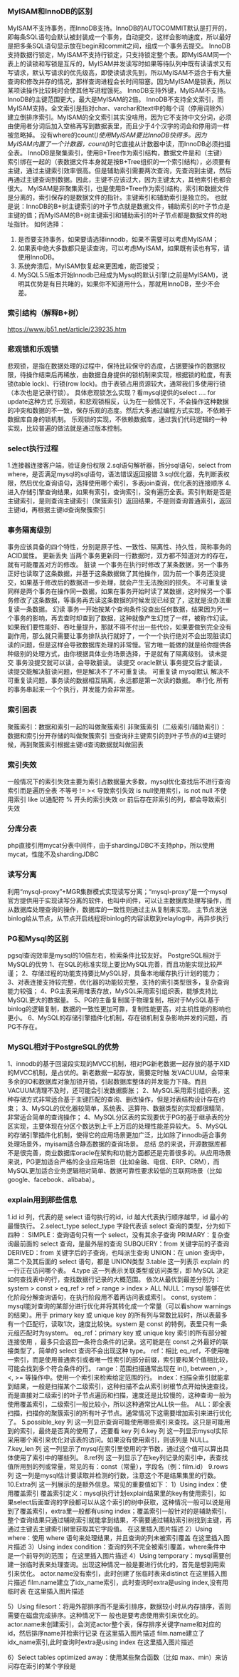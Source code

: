 ### MyISAM和InnoDB的区别
MyISAM不支持事务，而InnoDB支持。InnoDB的AUTOCOMMIT默认是打开的，即每条SQL语句会默认被封装成一个事务，自动提交，这样会影响速度，所以最好是把多条SQL语句显示放在begin和commit之间，组成一个事务去提交。
InnoDB支持数据行锁定，MyISAM不支持行锁定，只支持锁定整个表。即MyISAM同一个表上的读锁和写锁是互斥的，MyISAM并发读写时如果等待队列中既有读请求又有写请求，默认写请求的优先级高，即使读请求先到，所以MyISAM不适合于有大量查询和修改并存的情况，那样查询进程会长时间阻塞。因为MyISAM是锁表，所以某项读操作比较耗时会使其他写进程饿死。
InnoDB支持外键，MyISAM不支持。
InnoDB的主键范围更大，最大是MyISAM的2倍。
InnoDB不支持全文索引，而MyISAM支持。全文索引是指对char、varchar和text中的每个词（停用词除外）建立倒排序索引。MyISAM的全文索引其实没啥用，因为它不支持中文分词，必须由使用者分词后加入空格再写到数据表里，而且少于4个汉字的词会和停用词一样被忽略掉。
没有where的count(*)使用MyISAM要比InnoDB快得多。因为MyISAM内置了一个计数器，count(*)时它直接从计数器中读，而InnoDB必须扫描全表。
InnoDB是聚集索引，使用B+Tree作为索引结构，数据文件是和（主键）索引绑在一起的（表数据文件本身就是按B+Tree组织的一个索引结构），必须要有主键，通过主键索引效率很高。但是辅助索引需要两次查询，先查询到主键，然后再通过主键查询到数据。因此，主键不应该过大，因为主键太大，其他索引也都会很大。
MyISAM是非聚集索引，也是使用B+Tree作为索引结构，索引和数据文件是分离的，索引保存的是数据文件的指针。主键索引和辅助索引是独立的。
也就是说：InnoDB的B+树主键索引的叶子节点就是数据文件，辅助索引的叶子节点是主键的值；而MyISAM的B+树主键索引和辅助索引的叶子节点都是数据文件的地址指针。
如何选择：
1. 是否要支持事务，如果要请选择innodb，如果不需要可以考虑MyISAM；
2. 如果表中绝大多数都只是读查询，可以考虑MyISAM，如果既有读也有写，请使用InnoDB。
3. 系统奔溃后，MyISAM恢复起来更困难，能否接受；
4. MySQL5.5版本开始Innodb已经成为Mysql的默认引擎(之前是MyISAM)，说明其优势是有目共睹的，如果你不知道用什么，那就用InnoDB，至少不会差。
### 索引结构（解释B+树）
   https://www.jb51.net/article/239235.htm
### 悲观锁和乐观锁
   悲观锁，是指在数据处理的过程中，保持比较保守的态度，占据要操作的数据权限，待操作结束后再稀放，由数据自身提供的锁机制来实现，根据锁的粒度，有表锁(table lock)、行锁(row lock)。由于表锁占用资源较大，通常我们多使用行锁（本次也是记录行锁）。
   具体悲观锁怎么实现？看mysql提供的select .... for update这种方式
   乐观锁，和悲观锁相反，认为在一般情况下，不会操作这种数据的冲突和数据的不一致，保存乐观的态度。然后大多通过编程方式实现，不依赖于数据库自身的锁机制。
   乐观锁的实现，不依赖数据库，通过我们代码逻辑的一种实现，比较普遍的做法就是通过版本控制。
### select执行过程
   1.连接器连接客户端，验证身份权限
   2.sql语句解析器，拆分sql语句，select from where，是否满足mysql的sql语句，语法错误返回报错
   3.sql优化器，先判断表权限，然后优化查询语句，选择使用哪个索引，多表join查询，优化表的连接顺序
   4.进入存储引擎查询结果，如果有索引，查询索引，没有遍历全表。索引判断是否是主键索引，是则查询主键索引（聚簇索引）返回结果，不是则查询普通索引，返回主键id，再根据主键id查询聚簇索引
### 事务隔离级别
   事务应该具备的四个特性，分别是原子性、一致性、隔离性、持久性，简称事务的ACID属性。
   更新丢失
   当两个事务更新同一行数据时，双方都不知道对方的存在，就有可能覆盖对方的修改。
   脏读
   一个事务在执行时修改了某条数据，另一个事务正好也读取了这条数据，并基于这条数据做了其他操作，因为前一个事务还没提交，如果基于修改后的数据进一步处理，就会产生无法挽回的损失。
   不可重复读
   同样是两个事务在操作同一数据，如果在事务开始时读了某数据，这时候另一个事务修改了这条数据，等事务再去读这条数据的时候发现已经变了，这就是没办法重复读一条数据。
   幻读
   事务一开始按某个查询条件没查出任何数据，结果因为另一个事务的影响，再去查时却查到了数据，这种就像产生幻觉了一样，被称作幻读。
   如果我们要性能好、吞吐量提升，那就不得不付出一些代价，如果要做到完全没有副作用，那么就只需要让事务排队执行就好了，一个一个执行绝对不会出现脏读幻读的问题，但是这样会导致数据库处理的非常慢。官方唯一能做的就是给你提供各种级别的处理方式，由你根据具体业务场景选择，于是就有了隔离级别。
   读未提交
   事务没提交就可以读，会导致脏读。
   读提交 oracle默认
   事务提交后才能读，读提交能解决脏读问题，但是解决不了不可重复读。
   可重复读 mysql默认
   解决不可重复读问题，事务读的数据相互隔离，永远都是第一次读的数据。
   串行化
   所有的事务串起来一个个执行，并发能力会非常差。
### 索引回表
   聚簇索引：数据和索引一起的叫做聚簇索引
   非聚簇索引（二级索引/辅助索引）：数据和索引分开存储的叫做聚簇索引
   当查询非主键索引的到叶子节点的id主键时候，再到聚簇索引根据主键id查询数据就叫做回表
### 索引失效
   一般情况下的索引失效主要为索引占数据量大多数，mysql优化查找后不进行查询索引而是遍历全表
   不等号 != >< 导致索引失效
   is null使用索引，is not null 不使用索引
   like 以通配符 % 开头的索引失效
   or 前后存在非索引的列，都会导致索引失效
### 分库分表
   php直接引用mycat分表中间件，由于shardingJDBC不支持php，所以使用mycat，性能不及shardingJDBC
### 读写分离
   利用“mysql-proxy”+MGR集群模式实现读写分离；“mysql-proxy”是一个mysql官方提供用于实现读写分离的软件，也叫中间件，可以让主数据库处理写操作，而从数据库处理查询的操作，数据库的一致性则通过主从复制来实现。
   主节点发送binlog给从节点，从节点开启线程将binlog的内容读取到relaylog中，再异步执行
### PG和Mysql的区别
   pgsql查询效率是mysql的10倍左右，检索条件比较友好。
   PostgreSQL相对于MySQL的优势
   1、在SQL的标准实现上要比MySQL完善，而且功能实现比较严谨；
   2、存储过程的功能支持要比MySQL好，具备本地缓存执行计划的能力；
   3、对表连接支持较完整，优化器的功能较完整，支持的索引类型很多，复杂查询能力较强；
   4、PG主表采用堆表存放，MySQL采用索引组织表，能够支持比MySQL更大的数据量。
   5、PG的主备复制属于物理复制，相对于MySQL基于binlog的逻辑复制，数据的一致性更加可靠，复制性能更高，对主机性能的影响也更小。
   6、MySQL的存储引擎插件化机制，存在锁机制复杂影响并发的问题，而PG不存在。
### MySQL相对于PostgreSQL的优势
   1、innodb的基于回滚段实现的MVCC机制，相对PG新老数据一起存放的基于XID的MVCC机制，是占优的。新老数据一起存放，需要定时触 发VACUUM，会带来多余的IO和数据库对象加锁开销，引起数据库整体的并发能力下降。而且VACUUM清理不及时，还可能会引发数据膨胀；
   2、MySQL采用索引组织表，这种存储方式非常适合基于主键匹配的查询、删改操作，但是对表结构设计存在约束；
   3、MySQL的优化器较简单，系统表、运算符、数据类型的实现都很精简，非常适合简单的查询操作；
   4、MySQL分区表的实现要优于PG的基于继承表的分区实现，主要体现在分区个数达到上千上万后的处理性能差异较大。
   5、MySQL的存储引擎插件化机制，使得它的应用场景更加广泛，比如除了innodb适合事务处理场景外，myisam适合静态数据的查询场景。
   总结
   总的来说，开源数据库都不是很完善，商业数据库oracle在架构和功能方面都还是完善很多的。从应用场景来说，PG更加适合严格的企业应用场景（比如金融、电信、ERP、CRM），而MySQL更加适合业务逻辑相对简单、数据可靠性要求较低的互联网场景（比如google、facebook、alibaba）。
### explain用到那些信息
   1.id
   id 列，代表的是 select 语句执行的id，id 越大代表执行顺序越早，id 最小的最慢执行。
   2.select_type
   select_type 字段代表该 select 查询的类型，分为如下四种：
   SIMPLE：查询语句只有一个 select，没有其余子查询
   PRIMARY：复杂查询最前面的 select 查询，是最外层的查询
   SUBQUERY：from 关键字前的子查询
   DERIVED：from 关键字后的子查询，也叫派生查询
   UNION：在 union 查询中，第二个及其后面的 select 语句，都是 UNION类型
   3.table
   这一列表示 explain 的一行正在访问哪个表。
   4.type
   这一列表示关联类型或访问类型，即 MySQL 决定如何查找表中的行，查找数据行记录的大概范围。
   依次从最优到最差分别为：system > const > eq_ref > ref > range > index > ALL
   NULL：mysql 能够在优化阶段分解查询语句，在执行阶段用不着再访问表或索引。
   const, system：mysql能对查询的某部分进行优化并将其转化成一个常量（可以看show warnings 的结果）。用于 primary key 或 unique key 的所有列与常数比较时，所以表最多有一个匹配行，读取1次，速度比较快。system 是 const 的特例，表里只有一条元组匹配时为system。
   eq_ref：primary key 或 unique key 索引的所有部分被连接使用 ，最多只会返回一条符合条件的记录。这可能是在 const 之外最好的联接类型了，简单的 select 查询不会出现这种 type。
   ref：相比 eq_ref，不使用唯一索引，而是使用普通索引或者唯一性索引的部分前缀，索引要和某个值相比较，可能会找到多个符合条件的行。
   range：范围扫描通常出现在 in(), between ,> ,<, >= 等操作中。使用一个索引来检索给定范围的行。
   index：扫描全索引就能拿到结果，一般是扫描某个二级索引，这种扫描不会从索引树根节点开始快速查找，而是直接对二级索引的叶子节点遍历和扫描，速度还是比较慢的，这种查询一般为使用覆盖索引，二级索引一般比较小，所以这种通常比ALL快一些。
   ALL：即全表扫描，扫描你的聚簇索引的所有叶子节点。通常情况下这需要增加索引来进行优化了。
   5.possible_key 列
   这一列显示查询可能使用哪些索引来查找。这只是可能用到的索引，最终是否真的使用了，还要看 key 列
   6.key 列
   这一列显示mysql实际采用哪个索引来优化对该表的访问。如果没有使用索引，则该列是 NULL。
   7.key_len 列
   这一列显示了mysql在索引里使用的字节数，通过这个值可以算出具体使用了索引中的哪些列。
   8.ref列
   这一列显示了在key列记录的索引中，表查找值所用到的列或常量，常见的有：const（常量），字段名（例：film.id）
9.rows列
   这一列是mysql估计要读取并检测的行数，注意这个不是结果集里的行数。
10.Extra列
    这一列展示的是额外信息。常见的重要值如下：
    1）Using index：使用覆盖索引
    覆盖索引定义：mysql执行计划explain结果里的key有使用索引，如果select后面查询的字段都可以从这个索引的树中获取，这种情况一般可以说是用到了覆盖索引，extra里一般都有using index；覆盖索引一般针对的是辅助索引，整个查询结果只通过辅助索引就能拿到结果，不需要通过辅助索引树找到主键，再通过主键去主键索引树里获取其它字段值。
    在这里插入图片描述
    2）Using where：使用 where 语句来处理结果，并且查询的列未被索引覆盖
    在这里插入图片描述
    3）Using index condition：查询的列不完全被索引覆盖，where条件中是一个前导列的范围；
    在这里插入图片描述
    4）Using temporary：mysql需要创建一张临时表来处理查询。出现这种情况一般是要进行优化的，首先是想到用索
    引来优化。
    actor.name没有索引，此时创建了张临时表来distinct
    在这里插入图片描述
    film.name建立了idx_name索引，此时查询时extra是using index,没有用临时表
    在这里插入图片描述

5）Using filesort：将用外部排序而不是索引排序，数据较小时从内存排序，否则需要在磁盘完成排序。这种情况下一
般也是要考虑使用索引来优化的。
actor.name未创建索引，会浏览actor整个表，保存排序关键字name和对应的id，然后排序name并检索行记录
在这里插入图片描述
film.name建立了idx_name索引,此时查询时extra是using index
在这里插入图片描述

6）Select tables optimized away：使用某些聚合函数（比如 max、min）来访问存在索引的某个字段是
